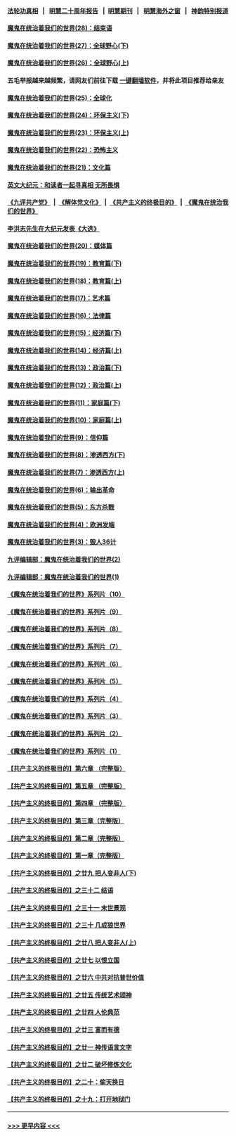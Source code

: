#### [法轮功真相](https://github.com/gfw-breaker/truth/blob/master/README.md?t=0) &nbsp;&nbsp;|&nbsp;&nbsp; [明慧二十周年报告](https://github.com/gfw-breaker/mh-reports/blob/master/README.md?t=0) &nbsp;&nbsp;|&nbsp;&nbsp;[明慧期刊](https://github.com/gfw-breaker/mh-qikan) &nbsp;&nbsp;|&nbsp;&nbsp; [明慧海外之窗](https://github.com/gfw-breaker/mh-news/blob/master/README.md?t=0) &nbsp;&nbsp;|&nbsp;&nbsp; [神韵特别报道](https://github.com/gfw-breaker/mh-news/blob/master/shenyun.md?t=0)
#### [魔鬼在统治着我们的世界(28)：结束语](../pages/nsc422/n10936246.md?t=07041451) 
#### [魔鬼在统治着我们的世界(27)：全球野心(下)](../pages/nsc422/n10928319.md?t=07041451) 
#### [魔鬼在统治着我们的世界(26)：全球野心(上)](../pages/nsc422/n10900318.md?t=07041451) 
#### 五毛举报越来越频繁，请网友们前往下载 [一键翻墙软件](https://github.com/gfw-breaker/ssr-accounts)，并将此项目推荐给亲友
#### [魔鬼在统治着我们的世界(25)：全球化](../pages/nsc422/n10788205.md?t=07041451) 
#### [魔鬼在统治着我们的世界(24)：环保主义(下)](../pages/nsc422/n10695307.md?t=07041451) 
#### [魔鬼在统治着我们的世界(23)：环保主义(上)](../pages/nsc422/n10688613.md?t=07041451) 
#### [魔鬼在统治着我们的世界(22)：恐怖主义](../pages/nsc422/n10614727.md?t=07041451) 
#### [魔鬼在统治着我们的世界(21)：文化篇](../pages/nsc422/n10597706.md?t=07041451) 
#### [英文大纪元：和读者一起寻真相 无所畏惧](../pages/nsc422/n12542027.md?t=07041451) 
#### [《九评共产党》](https://github.com/begood0513/9ping.md/blob/master/README.md) &nbsp;|&nbsp; [《解体党文化》](../../../../jtdwh.md/blob/master/README.md)  &nbsp;|&nbsp; [《共产主义的终极目的》](../../../../gczydzjmd.md/blob/master/README.md) &nbsp;|&nbsp; [《魔鬼在统治我们的世界》](../../../../mgztzwmdsj.md/blob/master/README.md) 
#### [李洪志先生在大纪元发表《大选》](../pages/nsc422/n12534746.md?t=07041451) 
#### [魔鬼在统治着我们的世界(20)：媒体篇](../pages/nsc422/n10586579.md?t=07041451) 
#### [魔鬼在统治着我们的世界(19)：教育篇(下)](../pages/nsc422/n10564808.md?t=07041451) 
#### [魔鬼在统治着我们的世界(18)：教育篇(上)](../pages/nsc422/n10526970.md?t=07041451) 
#### [魔鬼在统治着我们的世界(17)：艺术篇](../pages/nsc422/n10499093.md?t=07041451) 
#### [魔鬼在统治着我们的世界(16)：法律篇](../pages/nsc422/n10485969.md?t=07041451) 
#### [魔鬼在统治着我们的世界(15)：经济篇(下)](../pages/nsc422/n10469975.md?t=07041451) 
#### [魔鬼在统治着我们的世界(14)：经济篇(上)](../pages/nsc422/n10457370.md?t=07041451) 
#### [魔鬼在统治着我们的世界(13)：政治篇(下)](../pages/nsc422/n10448270.md?t=07041451) 
#### [魔鬼在统治着我们的世界(12)：政治篇(上)](../pages/nsc422/n10444576.md?t=07041451) 
#### [魔鬼在统治着我们的世界(11)：家庭篇(下)](../pages/nsc422/n10440961.md?t=07041451) 
#### [魔鬼在统治着我们的世界(10)：家庭篇(上)](../pages/nsc422/n10435448.md?t=07041451) 
#### [魔鬼在统治着我们的世界(9)：信仰篇](../pages/nsc422/n10432159.md?t=07041451) 
#### [魔鬼在统治着我们的世界(8)：渗透西方(下)](../pages/nsc422/n10429603.md?t=07041451) 
#### [魔鬼在统治着我们的世界(7)：渗透西方(上)](../pages/nsc422/n10426013.md?t=07041451) 
#### [魔鬼在统治着我们的世界(6)：输出革命](../pages/nsc422/n10421536.md?t=07041451) 
#### [魔鬼在统治着我们的世界(5)：东方杀戮](../pages/nsc422/n10417707.md?t=07041451) 
#### [魔鬼在统治着我们的世界(4)：欧洲发端](../pages/nsc422/n10414890.md?t=07041451) 
#### [魔鬼在统治着我们的世界(3)：毁人36计](../pages/nsc422/n10411583.md?t=07041451) 
#### [九评编辑部：魔鬼在统治着我们的世界(2)](../pages/nsc422/n10410036.md?t=07041451) 
#### [九评编辑部：魔鬼在统治着我们的世界(1)](../pages/nsc422/n10406825.md?t=07041451) 
#### [《魔鬼在统治着我们的世界》系列片（10）](../pages/nsc422/n12292670.md?t=07041451) 
#### [《魔鬼在统治着我们的世界》系列片（9）](../pages/nsc422/n12290859.md?t=07041451) 
#### [《魔鬼在统治着我们的世界》系列片（8）](../pages/nsc422/n12287445.md?t=07041451) 
#### [《魔鬼在统治着我们的世界》系列片（7）](../pages/nsc422/n12283425.md?t=07041451) 
#### [《魔鬼在统治着我们的世界》系列片（6）](../pages/nsc422/n12282314.md?t=07041451) 
#### [《魔鬼在统治着我们的世界》系列片（5）](../pages/nsc422/n12281419.md?t=07041451) 
#### [《魔鬼在统治着我们的世界》系列片（4）](../pages/nsc422/n12274024.md?t=07041451) 
#### [《魔鬼在统治着我们的世界》系列片（3）](../pages/nsc422/n12271322.md?t=07041451) 
#### [《魔鬼在统治着我们的世界》系列片（2）](../pages/nsc422/n12269049.md?t=07041451) 
#### [《魔鬼在统治着我们的世界》系列片（1）](../pages/nsc422/n12267575.md?t=07041451) 
#### [【共产主义的终极目的】第六章 （完整版）](../pages/nsc422/n11428913.md?t=07041451) 
#### [【共产主义的终极目的】第五章 （完整版）](../pages/nsc422/n11428912.md?t=07041451) 
#### [【共产主义的终极目的】第四章 （完整版）](../pages/nsc422/n11428907.md?t=07041451) 
#### [【共产主义的终极目的】第三章（完整版）](../pages/nsc422/n11428848.md?t=07041451) 
#### [【共产主义的终极目的】第二章（完整版）](../pages/nsc422/n11428831.md?t=07041451) 
#### [【共产主义的终极目的】第一章（完整版）](../pages/nsc422/n11417651.md?t=07041451) 
#### [【共产主义的终极目的】之廿九 把人变非人(下)](../pages/nsc422/n11344140.md?t=07041451) 
#### [【共产主义的终极目的】之三十二 结语](../pages/nsc422/n11360535.md?t=07041451) 
#### [【共产主义的终极目的】之三十一 末世景观](../pages/nsc422/n11351129.md?t=07041451) 
#### [【共产主义的终极目的】之三十 几成狼世界](../pages/nsc422/n11348280.md?t=07041451) 
#### [【共产主义的终极目的】之廿八 把人变非人(上)](../pages/nsc422/n11340492.md?t=07041451) 
#### [【共产主义的终极目的】之廿七 以恨立国](../pages/nsc422/n11336944.md?t=07041451) 
#### [【共产主义的终极目的】之廿六 中共对抗普世价值](../pages/nsc422/n11324785.md?t=07041451) 
#### [【共产主义的终极目的】之廿五 传统艺术颂神](../pages/nsc422/n11296396.md?t=07041451) 
#### [【共产主义的终极目的】之廿四 人伦典范](../pages/nsc422/n11296397.md?t=07041451) 
#### [【共产主义的终极目的】之廿三 富而有德](../pages/nsc422/n11283598.md?t=07041451) 
#### [【共产主义的终极目的】之廿一 神传语言文字](../pages/nsc422/n11263265.md?t=07041451) 
#### [【共产主义的终极目的】之廿二 破坏修炼文化](../pages/nsc422/n11245728.md?t=07041451) 
#### [【共产主义的终极目的】之二十：偷天换日](../pages/nsc422/n11238846.md?t=07041451) 
#### [【共产主义的终极目的】之十九：打开地狱门](../pages/nsc422/n11206376.md?t=07041451) 

----
#### [ >>> 更早内容 <<< ](../indexes/nsc422-earlier.md)
